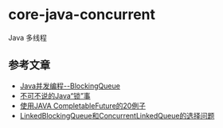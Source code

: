 # core-java-concurrent
Java 多线程

## 参考文章

- [Java并发编程--BlockingQueue](https://www.cnblogs.com/zaizhoumo/p/7786793.html)
- [不可不说的Java“锁”事](https://tech.meituan.com/2018/11/15/java-lock.html)
- [使用JAVA CompletableFuture的20例子](https://segmentfault.com/a/1190000013452165)
- [LinkedBlockingQueue和ConcurrentLinkedQueue的选择问题](https://www.jianshu.com/p/bca60b87a5ae)
